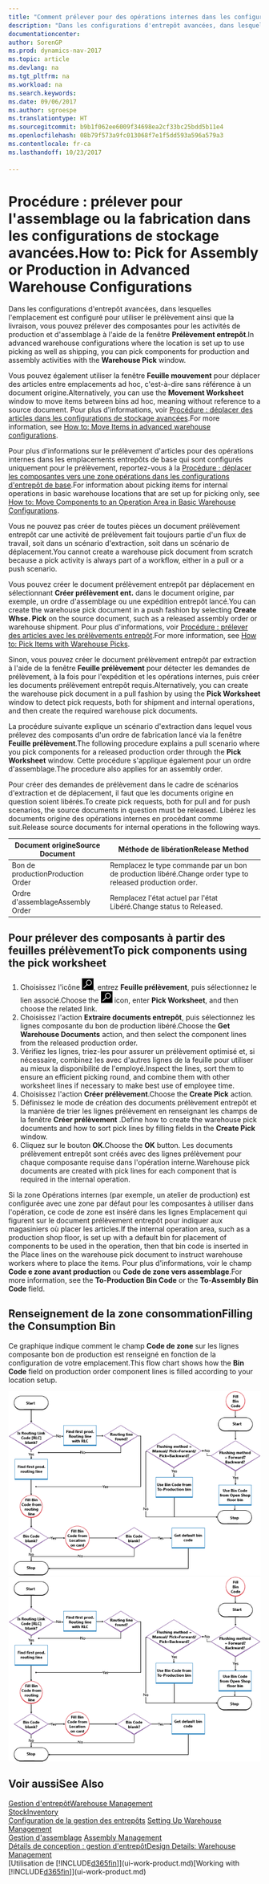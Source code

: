```yaml
---
title: "Comment prélever pour des opérations internes dans les configurations de stockage avancées"
description: "Dans les configurations d'entrepôt avancées, dans lesquelles l'emplacement est configuré pour utiliser le prélèvement ainsi que la livraison, vous pouvez prélever des composantes pour les activités de production et d'assemblage à l'aide de la fenêtre **Prélèvement entrepôt**."
documentationcenter: 
author: SorenGP
ms.prod: dynamics-nav-2017
ms.topic: article
ms.devlang: na
ms.tgt_pltfrm: na
ms.workload: na
ms.search.keywords: 
ms.date: 09/06/2017
ms.author: sgroespe
ms.translationtype: HT
ms.sourcegitcommit: b9b1f062ee6009f34698ea2cf33bc25bdd5b11e4
ms.openlocfilehash: 08b79f573a9fc013068f7e1f5dd593a596a579a3
ms.contentlocale: fr-ca
ms.lasthandoff: 10/23/2017

---
```

# <a name="how-to-pick-for-assembly-or-production-in-advanced-warehouse-configurations"></a><span data-ttu-id="d81a0-103">Procédure : prélever pour l'assemblage ou la fabrication dans les configurations de stockage avancées.</span><span class="sxs-lookup"><span data-stu-id="d81a0-103">How to: Pick for Assembly or Production in Advanced Warehouse Configurations</span></span>
<span data-ttu-id="d81a0-104">Dans les configurations d'entrepôt avancées, dans lesquelles l'emplacement est configuré pour utiliser le prélèvement ainsi que la livraison, vous pouvez prélever des composantes pour les activités de production et d'assemblage à l'aide de la fenêtre **Prélèvement entrepôt**.</span><span class="sxs-lookup"><span data-stu-id="d81a0-104">In advanced warehouse configurations where the location is set up to use picking as well as shipping, you can pick components for production and assembly activities with the **Warehouse Pick** window.</span></span>  

<span data-ttu-id="d81a0-105">Vous pouvez également utiliser la fenêtre **Feuille mouvement** pour déplacer des articles entre emplacements ad hoc, c'est-à-dire sans référence à un document origine.</span><span class="sxs-lookup"><span data-stu-id="d81a0-105">Alternatively, you can use the **Movement Worksheet** window to move items between bins ad hoc, meaning without reference to a source document.</span></span> <span data-ttu-id="d81a0-106">Pour plus d'informations, voir [Procédure : déplacer des articles dans les configurations de stockage avancées](warehouse-how-to-move-items-in-advanced-warehousing.md).</span><span class="sxs-lookup"><span data-stu-id="d81a0-106">For more information, see [How to: Move Items in advanced warehouse configurations](warehouse-how-to-move-items-in-advanced-warehousing.md).</span></span>  

<span data-ttu-id="d81a0-107">Pour plus d'informations sur le prélèvement d'articles pour des opérations internes dans les emplacements entrepôts de base qui sont configurés uniquement pour le prélèvement, reportez-vous à la [Procédure : déplacer les composantes vers une zone opérations dans les configurations d'entrepôt de base](warehouse-how-to-move-components-to-an-operation-area-in-basic-warehousing.md).</span><span class="sxs-lookup"><span data-stu-id="d81a0-107">For information about picking items for internal operations in basic warehouse locations that are set up for picking only, see [How to: Move Components to an Operation Area in Basic Warehouse Configurations](warehouse-how-to-move-components-to-an-operation-area-in-basic-warehousing.md).</span></span>  

<span data-ttu-id="d81a0-108">Vous ne pouvez pas créer de toutes pièces un document prélèvement entrepôt car une activité de prélèvement fait toujours partie d'un flux de travail, soit dans un scénario d'extraction, soit dans un scénario de déplacement.</span><span class="sxs-lookup"><span data-stu-id="d81a0-108">You cannot create a warehouse pick document from scratch because a pick activity is always part of a workflow, either in a pull or a push scenario.</span></span>  

<span data-ttu-id="d81a0-109">Vous pouvez créer le document prélèvement entrepôt par déplacement en sélectionnant **Créer prélèvement ent.** dans le document origine, par exemple, un ordre d'assemblage ou une expédition entrepôt lancé.</span><span class="sxs-lookup"><span data-stu-id="d81a0-109">You can create the warehouse pick document in a push fashion by selecting **Create Whse. Pick** on the source document, such as a released assembly order or warehouse shipment.</span></span> <span data-ttu-id="d81a0-110">Pour plus d'informations, voir [Procédure : prélever des articles avec les prélèvements entrepôt](warehouse-how-to-pick-items-for-warehouse-shipment.md).</span><span class="sxs-lookup"><span data-stu-id="d81a0-110">For more information, see [How to: Pick Items with Warehouse Picks](warehouse-how-to-pick-items-for-warehouse-shipment.md).</span></span>  

<span data-ttu-id="d81a0-111">Sinon, vous pouvez créer le document prélèvement entrepôt par extraction à l'aide de la fenêtre **Feuille prélèvement** pour détecter les demandes de prélèvement, à la fois pour l'expédition et les opérations internes, puis créer les documents prélèvement entrepôt requis.</span><span class="sxs-lookup"><span data-stu-id="d81a0-111">Alternatively, you can create the warehouse pick document in a pull fashion by using the **Pick Worksheet** window to detect pick requests, both for shipment and internal operations, and then create the required warehouse pick documents.</span></span>  

<span data-ttu-id="d81a0-112">La procédure suivante explique un scénario d'extraction dans lequel vous prélevez des composants d'un ordre de fabrication lancé via la fenêtre **Feuille prélèvement**.</span><span class="sxs-lookup"><span data-stu-id="d81a0-112">The following procedure explains a pull scenario where you pick components for a released production order through the **Pick Worksheet** window.</span></span> <span data-ttu-id="d81a0-113">Cette procédure s'applique également pour un ordre d'assemblage.</span><span class="sxs-lookup"><span data-stu-id="d81a0-113">The procedure also applies for an assembly order.</span></span>  

<span data-ttu-id="d81a0-114">Pour créer des demandes de prélèvement dans le cadre de scénarios d'extraction et de déplacement, il faut que les documents origine en question soient libérés.</span><span class="sxs-lookup"><span data-stu-id="d81a0-114">To create pick requests, both for pull and for push scenarios, the source documents in question must be released.</span></span> <span data-ttu-id="d81a0-115">Libérez les documents origine des opérations internes en procédant comme suit.</span><span class="sxs-lookup"><span data-stu-id="d81a0-115">Release source documents for internal operations in the following ways.</span></span>  

|<span data-ttu-id="d81a0-116">Document origine</span><span class="sxs-lookup"><span data-stu-id="d81a0-116">Source Document</span></span>|<span data-ttu-id="d81a0-117">Méthode de libération</span><span class="sxs-lookup"><span data-stu-id="d81a0-117">Release Method</span></span>|  
|---------------------|--------------------|  
|<span data-ttu-id="d81a0-118">Bon de production</span><span class="sxs-lookup"><span data-stu-id="d81a0-118">Production Order</span></span>|<span data-ttu-id="d81a0-119">Remplacez le type commande par un bon de production libéré.</span><span class="sxs-lookup"><span data-stu-id="d81a0-119">Change order type to released production order.</span></span>|  
|<span data-ttu-id="d81a0-120">Ordre d'assemblage</span><span class="sxs-lookup"><span data-stu-id="d81a0-120">Assembly Order</span></span>|<span data-ttu-id="d81a0-121">Remplacez l'état actuel par l'état Libéré.</span><span class="sxs-lookup"><span data-stu-id="d81a0-121">Change status to Released.</span></span>|  

## <a name="to-pick-components-using-the-pick-worksheet"></a><span data-ttu-id="d81a0-122">Pour prélever des composants à partir des feuilles prélèvement</span><span class="sxs-lookup"><span data-stu-id="d81a0-122">To pick components using the pick worksheet</span></span>  
1.  <span data-ttu-id="d81a0-123">Choisissez l'icône ![Page ou rapport pour la recherche](media/ui-search/search_small.png "icône Page ou rapport pour la recherche"), entrez **Feuille prélèvement**, puis sélectionnez le lien associé.</span><span class="sxs-lookup"><span data-stu-id="d81a0-123">Choose the ![Search for Page or Report](media/ui-search/search_small.png "Search for Page or Report icon") icon, enter **Pick Worksheet**, and then choose the related link.</span></span>  
2.  <span data-ttu-id="d81a0-124">Choisissez l'action **Extraire documents entrepôt**, puis sélectionnez les lignes composante du bon de production libéré.</span><span class="sxs-lookup"><span data-stu-id="d81a0-124">Choose the **Get Warehouse Documents** action, and then select the component lines from the released production order.</span></span>  
3.  <span data-ttu-id="d81a0-125">Vérifiez les lignes, triez-les pour assurer un prélèvement optimisé et, si nécessaire, combinez les avec d'autres lignes de la feuille pour utiliser au mieux la disponibilité de l'employé.</span><span class="sxs-lookup"><span data-stu-id="d81a0-125">Inspect the lines, sort them to ensure an efficient picking round, and combine them with other worksheet lines if necessary to make best use of employee time.</span></span>  
4.  <span data-ttu-id="d81a0-126">Choisissez l'action **Créer prélèvement**.</span><span class="sxs-lookup"><span data-stu-id="d81a0-126">Choose the **Create Pick** action.</span></span>  
5.  <span data-ttu-id="d81a0-127">Définissez le mode de création des documents prélèvement entrepôt et la manière de trier les lignes prélèvement en renseignant les champs de la fenêtre **Créer prélèvement** .</span><span class="sxs-lookup"><span data-stu-id="d81a0-127">Define how to create the warehouse pick documents and how to sort pick lines by filling fields in the **Create Pick** window.</span></span>  
6.  <span data-ttu-id="d81a0-128">Cliquez sur le bouton **OK**.</span><span class="sxs-lookup"><span data-stu-id="d81a0-128">Choose the **OK** button.</span></span> <span data-ttu-id="d81a0-129">Les documents prélèvement entrepôt sont créés avec des lignes prélèvement pour chaque composante requise dans l'opération interne.</span><span class="sxs-lookup"><span data-stu-id="d81a0-129">Warehouse pick documents are created with pick lines for each component that is required in the internal operation.</span></span>  

<span data-ttu-id="d81a0-130">Si la zone Opérations internes (par exemple, un atelier de production) est configurée avec une zone par défaut pour les composantes à utiliser dans l'opération, ce code de zone est inséré dans les lignes Emplacement qui figurent sur le document prélèvement entrepôt pour indiquer aux magasiniers où placer les articles.</span><span class="sxs-lookup"><span data-stu-id="d81a0-130">If the internal operation area, such as a production shop floor, is set up with a default bin for placement of components to be used in the operation, then that bin code is inserted in the Place lines on the warehouse pick document to instruct warehouse workers where to place the items.</span></span> <span data-ttu-id="d81a0-131">Pour plus d'informations, voir le champ **Code e zone avant production** ou **Code de zone vers assemblage**.</span><span class="sxs-lookup"><span data-stu-id="d81a0-131">For more information, see the **To-Production Bin Code** or the **To-Assembly Bin Code** field.</span></span>

## <a name="filling-the-consumption-bin"></a><span data-ttu-id="d81a0-132">Renseignement de la zone consommation</span><span class="sxs-lookup"><span data-stu-id="d81a0-132">Filling the Consumption Bin</span></span>
<span data-ttu-id="d81a0-133">Ce graphique indique comment le champ **Code de zone** sur les lignes composante bon de production est renseigné en fonction de la configuration de votre emplacement.</span><span class="sxs-lookup"><span data-stu-id="d81a0-133">This flow chart shows how the **Bin Code** field on production order component lines is filled according to your location setup.</span></span>

<span data-ttu-id="d81a0-134">![Organigramme Flux d'emplacement](media/binflow.png "BinFlow")</span><span class="sxs-lookup"><span data-stu-id="d81a0-134">![Bin flow chart](media/binflow.png "BinFlow")</span></span>  

## <a name="see-also"></a><span data-ttu-id="d81a0-135">Voir aussi</span><span class="sxs-lookup"><span data-stu-id="d81a0-135">See Also</span></span>
[<span data-ttu-id="d81a0-136">Gestion d'entrepôt</span><span class="sxs-lookup"><span data-stu-id="d81a0-136">Warehouse Management</span></span>](warehouse-manage-warehouse.md)  
[<span data-ttu-id="d81a0-137">Stock</span><span class="sxs-lookup"><span data-stu-id="d81a0-137">Inventory</span></span>](inventory-manage-inventory.md)  
<span data-ttu-id="d81a0-138">[Configuration de la gestion des entrepôts](warehouse-setup-warehouse.md)   </span><span class="sxs-lookup"><span data-stu-id="d81a0-138">[Setting Up Warehouse Management](warehouse-setup-warehouse.md)   </span></span>  
<span data-ttu-id="d81a0-139">[Gestion d'assemblage](assembly-assemble-items.md)  </span><span class="sxs-lookup"><span data-stu-id="d81a0-139">[Assembly Management](assembly-assemble-items.md)  </span></span>  
[<span data-ttu-id="d81a0-140">Détails de conception : gestion d'entrepôt</span><span class="sxs-lookup"><span data-stu-id="d81a0-140">Design Details: Warehouse Management</span></span>](design-details-warehouse-management.md)  
<span data-ttu-id="d81a0-141">[Utilisation de [!INCLUDE[d365fin](includes/d365fin_md.md)]](ui-work-product.md)</span><span class="sxs-lookup"><span data-stu-id="d81a0-141">[Working with [!INCLUDE[d365fin](includes/d365fin_md.md)]](ui-work-product.md)</span></span>

